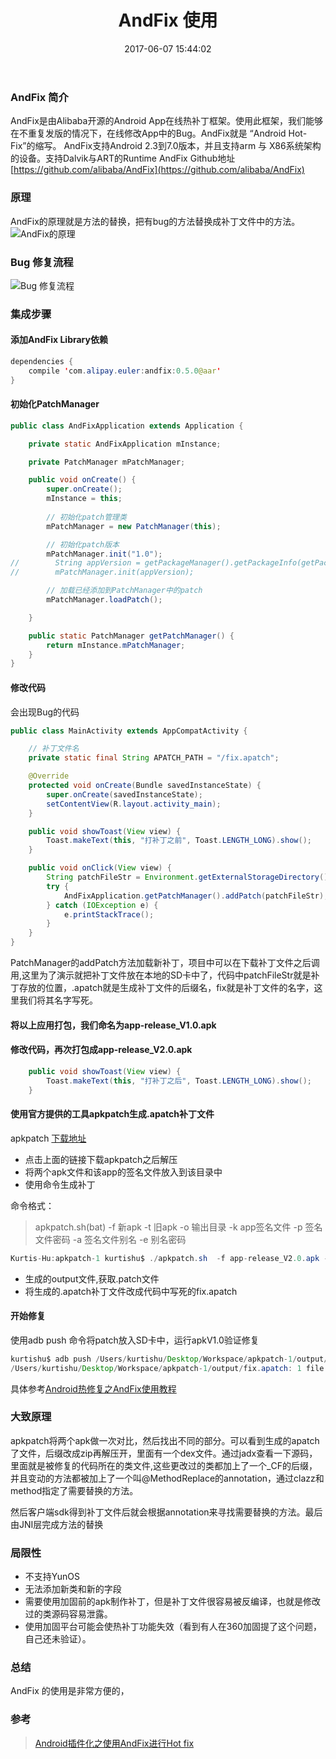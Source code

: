 ﻿---
title: AndFix 使用
date: 2017-06-07 15:44:02
categories: [Android, Hot Fix]
tags: [AndFix, Hot fix]
---
### AndFix 简介
AndFix是由Alibaba开源的Android App在线热补丁框架。使用此框架，我们能够在不重复发版的情况下，在线修改App中的Bug。AndFix就是 “Android Hot-Fix”的缩写。
AndFix支持Android 2.3到7.0版本，并且支持arm 与 X86系统架构的设备。支持Dalvik与ART的Runtime
AndFix Github地址 [https://github.com/alibaba/AndFix](https://github.com/alibaba/AndFix)

### 原理
AndFix的原理就是方法的替换，把有bug的方法替换成补丁文件中的方法。
![AndFix的原理](https://github.com/alibaba/AndFix/raw/master/images/principle.png)

### Bug 修复流程
![Bug 修复流程](https://github.com/alibaba/AndFix/raw/master/images/process.png)

### 集成步骤
#### 添加AndFix Library依赖
```java
dependencies {
	compile 'com.alipay.euler:andfix:0.5.0@aar'
}
```

#### 初始化PatchManager
```java
public class AndFixApplication extends Application {

    private static AndFixApplication mInstance;

    private PatchManager mPatchManager;

    public void onCreate() {
        super.onCreate();
        mInstance = this;
        
        // 初始化patch管理类
        mPatchManager = new PatchManager(this);

        // 初始化patch版本
        mPatchManager.init("1.0");
//        String appVersion = getPackageManager().getPackageInfo(getPackageName(), 0).versionName;
//        mPatchManager.init(appVersion);

        // 加载已经添加到PatchManager中的patch
        mPatchManager.loadPatch();

    }

    public static PatchManager getPatchManager() {
        return mInstance.mPatchManager;
    }
}
```
#### 修改代码
会出现Bug的代码
```java
public class MainActivity extends AppCompatActivity {

    // 补丁文件名
    private static final String APATCH_PATH = "/fix.apatch";

    @Override
    protected void onCreate(Bundle savedInstanceState) {
        super.onCreate(savedInstanceState);
        setContentView(R.layout.activity_main);
    }

    public void showToast(View view) {
        Toast.makeText(this, "打补丁之前", Toast.LENGTH_LONG).show();
    }

    public void onClick(View view) {
        String patchFileStr = Environment.getExternalStorageDirectory().getAbsolutePath() + APATCH_PATH;
        try {
            AndFixApplication.getPatchManager().addPatch(patchFileStr);
        } catch (IOException e) {
            e.printStackTrace();
        }
    }
}
```
PatchManager的addPatch方法加载新补丁，项目中可以在下载补丁文件之后调用,这里为了演示就把补丁文件放在本地的SD卡中了，代码中patchFileStr就是补丁存放的位置，.apatch就是生成补丁文件的后缀名，fix就是补丁文件的名字，这里我们将其名字写死。

#### 将以上应用打包，我们命名为app-release_V1.0.apk
#### 修改代码，再次打包成app-release_V2.0.apk
```java 
    public void showToast(View view) {
        Toast.makeText(this, "打补丁之后", Toast.LENGTH_LONG).show();
    }

```

#### 使用官方提供的工具apkpatch生成.apatch补丁文件
apkpatch [下载地址](https://github.com/alibaba/AndFix/blob/master/tools/apkpatch-1.0.3.zip)
 * 点击上面的链接下载apkpatch之后解压
 * 将两个apk文件和该app的签名文件放入到该目录中
 * 使用命令生成补丁

命令格式：
> apkpatch.sh(bat) -f 新apk -t 旧apk -o 输出目录 -k app签名文件 -p 签名文件密码 -a 签名文件别名 -e 别名密码

```java
Kurtis-Hu:apkpatch-1 kurtishu$ ./apkpatch.sh  -f app-release_V2.0.apk -t app-release_V1.0.apk -o output -k keystore.jks -p abc123_ -a kurtis -e abc123_
```
 * 生成的output文件,获取.patch文件
 * 将生成的.apatch补丁文件改成代码中写死的fix.apatch

#### 开始修复
使用adb push 命令将patch放入SD卡中，运行apkV1.0验证修复
```java
kurtishu$ adb push /Users/kurtishu/Desktop/Workspace/apkpatch-1/output/fix.apatch /sdcard/ 
/Users/kurtishu/Desktop/Workspace/apkpatch-1/output/fix.apatch: 1 file pushed. 1.0 MB/s (3320 bytes in 0.003s)
```
具体参考[Android热修复之AndFix使用教程](http://www.jianshu.com/p/907a2c599996)

### 大致原理
apkpatch将两个apk做一次对比，然后找出不同的部分。可以看到生成的apatch了文件，后缀改成zip再解压开，里面有一个dex文件。通过jadx查看一下源码，里面就是被修复的代码所在的类文件,这些更改过的类都加上了一个_CF的后缀，并且变动的方法都被加上了一个叫@MethodReplace的annotation，通过clazz和method指定了需要替换的方法。

然后客户端sdk得到补丁文件后就会根据annotation来寻找需要替换的方法。最后由JNI层完成方法的替换

### 局限性

* 不支持YunOS
* 无法添加新类和新的字段
* 需要使用加固前的apk制作补丁，但是补丁文件很容易被反编译，也就是修改过的类源码容易泄露。
* 使用加固平台可能会使热补丁功能失效（看到有人在360加固提了这个问题，自己还未验证）。

### 总结
AndFix 的使用是非常方便的，

### 参考
> [Android插件化之使用AndFix进行Hot fix](https://mp.weixin.qq.com/s?__biz=MzI0MjE3OTYwMg==&mid=2649547594&idx=1&sn=5428ab6ec18c21df37db7423e009418c&scene=21#wechat_redirect)








